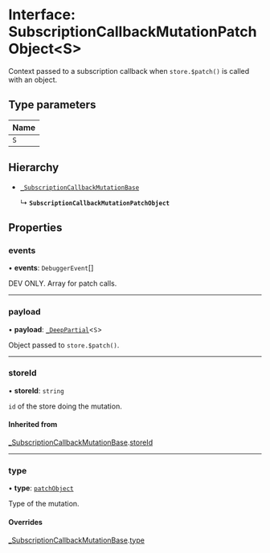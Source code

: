 # Interface: SubscriptionCallbackMutationPatchObject<S\>

Context passed to a subscription callback when `store.$patch()` is called
with an object.

## Type parameters

| Name |
| :------ |
| `S` |

## Hierarchy

- [`_SubscriptionCallbackMutationBase`](_SubscriptionCallbackMutationBase.md)

  ↳ **`SubscriptionCallbackMutationPatchObject`**

## Properties

### events

• **events**: `DebuggerEvent`[]

DEV ONLY. Array for patch calls.

___

### payload

• **payload**: [`_DeepPartial`](../type_aliases.md#deeppartial)<`S`\>

Object passed to `store.$patch()`.

___

### storeId

• **storeId**: `string`

`id` of the store doing the mutation.

#### Inherited from

[_SubscriptionCallbackMutationBase](_SubscriptionCallbackMutationBase.md).[storeId](_SubscriptionCallbackMutationBase.md#storeid)

___

### type

• **type**: [`patchObject`](../enums/MutationType.md#patchobject)

Type of the mutation.

#### Overrides

[_SubscriptionCallbackMutationBase](_SubscriptionCallbackMutationBase.md).[type](_SubscriptionCallbackMutationBase.md#type)
